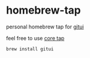 # homebrew-tap

personal homebrew tap for [gitui](https://github.com/extrawurst/gitui)

feel free to use [core tap](https://formulae.brew.sh/formula/gitui)
```
brew install gitui
```
